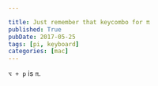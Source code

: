 ```yaml
---

title: Just remember that keycombo for π
published: True
pubDate: 2017-05-25
tags: [pi, keyboard]
categories: [mac]
---
```


`⌥ + p` is `π`.
